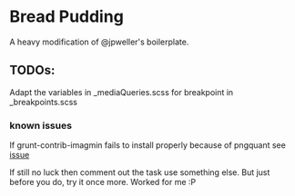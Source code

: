 # Bread Pudding

A heavy modification of @jpweller's boilerplate.

## TODOs:

Adapt the variables in _mediaQueries.scss for breakpoint in _breakpoints.scss

### known issues

If grunt-contrib-imagmin fails to install properly because of pngquant see [issue](https://github.com/gruntjs/grunt-contrib-imagemin/issues/183/#issuecomment-41841391)

If still no luck then comment out the task use something else. But just before you do, try it once more. Worked for me :P